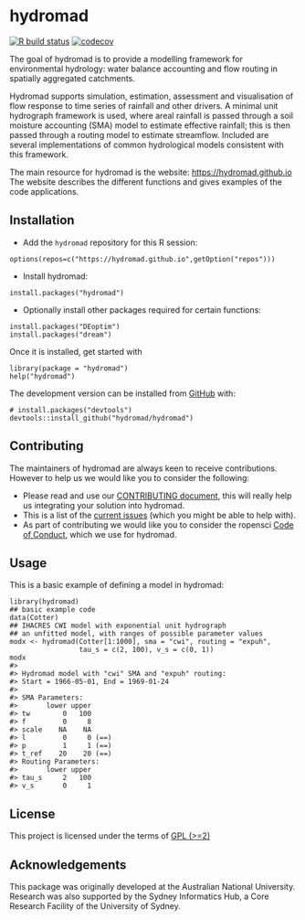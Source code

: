 <!-- README.md is generated from README.Rmd. Please edit that file -->

hydromad
========

<!-- badges: start -->

[![R build
status](https://github.com/hydromad/hydromad/workflows/R-CMD-check/badge.svg)](https://github.com/hydromad/hydromad/actions)
[![codecov](https://codecov.io/gh/hydromad/hydromad/branch/master/graph/badge.svg)](https://codecov.io/gh/hydromad/hydromad)
<!-- badges: end -->

The goal of hydromad is to provide a modelling framework for
environmental hydrology: water balance accounting and flow routing in
spatially aggregated catchments.

Hydromad supports simulation, estimation, assessment and visualisation
of flow response to time series of rainfall and other drivers. A minimal
unit hydrograph framework is used, where areal rainfall is passed
through a soil moisture accounting (SMA) model to estimate effective
rainfall; this is then passed through a routing model to estimate
streamflow. Included are several implementations of common hydrological
models consistent with this framework.

The main resource for hydromad is the website:
<https://hydromad.github.io> The website describes the different
functions and gives examples of the code applications.

Installation
------------

<!--- You can install the released version of hydromad from [CRAN](https://CRAN.R-project.org) with:

``` r
install.packages("hydromad")
```
--->

-   Add the `hydromad` repository for this R session:

<!-- -->

    options(repos=c("https://hydromad.github.io",getOption("repos")))

-   Install hydromad:

<!-- -->

    install.packages("hydromad")

-   Optionally install other packages required for certain functions:

<!-- -->

    install.packages("DEoptim")
    install.packages("dream")

Once it is installed, get started with

    library(package = "hydromad")
    help("hydromad")

The development version can be installed from
[GitHub](https://github.com/) with:

    # install.packages("devtools")
    devtools::install_github("hydromad/hydromad")

Contributing
------------

The maintainers of hydromad are always keen to receive contributions.
However to help us we would like you to consider the following:

-   Please read and use our [CONTRIBUTING
    document](https://github.com/hydromad/hydromad/blob/master/docs/CONTRIBUTING.md),
    this will really help us integrating your solution into hydromad.  
-   This is a list of the [current
    issues](https://github.com/hydromad/hydromad/issues) (which
    you might be able to help with).  
-   As part of contributing we would like you to consider the ropensci
    [Code of Conduct](https://ropensci.org/code-of-conduct/), which we
    use for hydromad.

Usage
-----

This is a basic example of defining a model in hydromad:

    library(hydromad)
    ## basic example code
    data(Cotter)
    ## IHACRES CWI model with exponential unit hydrograph
    ## an unfitted model, with ranges of possible parameter values
    modx <- hydromad(Cotter[1:1000], sma = "cwi", routing = "expuh",
                     tau_s = c(2, 100), v_s = c(0, 1))
    modx
    #> 
    #> Hydromad model with "cwi" SMA and "expuh" routing:
    #> Start = 1966-05-01, End = 1969-01-24
    #> 
    #> SMA Parameters:
    #>       lower upper     
    #> tw        0   100     
    #> f         0     8     
    #> scale    NA    NA     
    #> l         0     0 (==)
    #> p         1     1 (==)
    #> t_ref    20    20 (==)
    #> Routing Parameters:
    #>       lower upper  
    #> tau_s     2   100  
    #> v_s       0     1

License
-------

This project is licensed under the terms of [GPL
(&gt;=2)](https://github.com/hydromad/hydromad/blob/master/DESCRIPTION)

Acknowledgements
----------------

This package was originally developed at the Australian National University. Research was also supported by the Sydney Informatics Hub, a Core
Research Facility of the University of Sydney.
